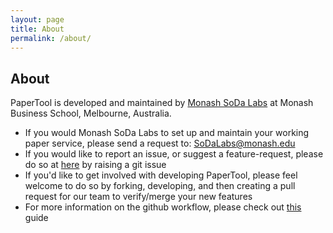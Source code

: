 ```yaml
---
layout: page
title: About
permalink: /about/
---
```


## About

PaperTool is developed and maintained by [Monash SoDa Labs](https://www.monash.edu/business/research/our-research/soda-labs) at Monash Business School, Melbourne, Australia.

- If you would Monash SoDa Labs to set up and maintain your working paper service, please send a request to: <a href="mailto:SoDaLabs@monash.edu">SoDaLabs@monash.edu</a>
- If you would like to report an issue, or suggest a feature-request, please do so at [here](https://github.com/sodalabsio/papertool/issues) by raising a git issue
- If you'd like to get involved with developing PaperTool, please feel welcome to do so by forking, developing, and then creating a pull request for our team to verify/merge your new features
- For more information on the github workflow, please check out [this](https://docs.github.com/en/issues/tracking-your-work-with-issues/quickstart) guide